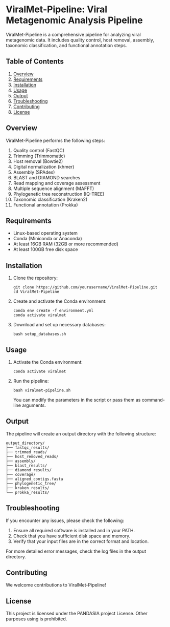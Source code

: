 # ViralMet-Pipeline: Viral Metagenomic Analysis Pipeline

ViralMet-Pipeline is a comprehensive pipeline for analyzing viral metagenomic data. It includes quality control, host removal, assembly, taxonomic classification, and functional annotation steps.

## Table of Contents
1. [Overview](#overview)
2. [Requirements](#requirements)
3. [Installation](#installation)
4. [Usage](#usage)
5. [Output](#output)
6. [Troubleshooting](#troubleshooting)
7. [Contributing](#contributing)
8. [License](#license)

## Overview

ViralMet-Pipeline performs the following steps:
1. Quality control (FastQC)
2. Trimming (Trimmomatic)
3. Host removal (Bowtie2)
4. Digital normalization (khmer)
5. Assembly (SPAdes)
6. BLAST and DIAMOND searches
7. Read mapping and coverage assessment
8. Multiple sequence alignment (MAFFT)
9. Phylogenetic tree reconstruction (IQ-TREE)
10. Taxonomic classification (Kraken2)
11. Functional annotation (Prokka)

## Requirements

- Linux-based operating system
- Conda (Miniconda or Anaconda)
- At least 16GB RAM (32GB or more recommended)
- At least 100GB free disk space

## Installation

1. Clone the repository:
   ```
   git clone https://github.com/yourusername/ViralMet-Pipeline.git
   cd ViralMet-Pipeline
   ```

2. Create and activate the Conda environment:
   ```
   conda env create -f environment.yml
   conda activate viralmet
   ```

3. Download and set up necessary databases:
   ```
   bash setup_databases.sh
   ```

## Usage

1. Activate the Conda environment:
   ```
   conda activate viralmet
   ```

2. Run the pipeline:
   ```
   bash viralmet-pipeline.sh
   ```

   You can modify the parameters in the script or pass them as command-line arguments.

## Output

The pipeline will create an output directory with the following structure:

```
output_directory/
├── fastqc_results/
├── trimmed_reads/
├── host_removed_reads/
├── assembly/
├── blast_results/
├── diamond_results/
├── coverage/
├── aligned_contigs.fasta
├── phylogenetic_tree/
├── kraken_results/
└── prokka_results/
```

## Troubleshooting

If you encounter any issues, please check the following:

1. Ensure all required software is installed and in your PATH.
2. Check that you have sufficient disk space and memory.
3. Verify that your input files are in the correct format and location.

For more detailed error messages, check the log files in the output directory.

## Contributing

We welcome contributions to ViralMet-Pipeline!

## License

This project is licensed under the PANDASIA project License. Other purposes using is prohibited.
